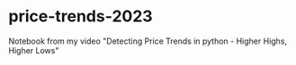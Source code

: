 # price-trends-2023
Notebook from my video "Detecting Price Trends in python - Higher Highs, Higher Lows"
